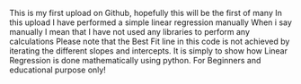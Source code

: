 This is my first upload on Github, hopefully this will be the first of many
In this upload I have performed a simple linear regression manually
When i say manually I mean that I have not used any libraries to perform any calculations
Please note that the Best Fit line in this code is not achieved by iterating the different slopes and intercepts. 
It is simply to show how Linear Regression is done mathematically using python. 
For Beginners and educational purpose only!

